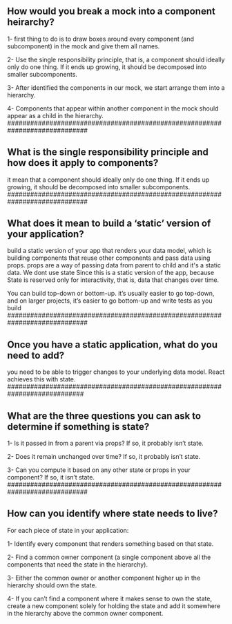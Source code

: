 ## How would you break a mock into a component heirarchy?

1- first thing to do is to draw boxes around every component (and subcomponent) in the mock and give them all names.

2- Use the single responsibility principle, that is, a component should ideally only do one thing. If it ends up growing, it should be decomposed into smaller subcomponents.

3- After identified the components in our mock, we start arrange them into a hierarchy.

4- Components that appear within another component in the mock should appear as a child in the hierarchy.
#############################################################################
## What is the single responsibility principle and how does it apply to components?

it mean that a component should ideally only do one thing. If it ends up growing, it should be decomposed into smaller subcomponents.
#############################################################################
## What does it mean to build a ‘static’ version of your application?

build a static version of your app that renders your data model, which is building components that reuse other components and pass data using props. props are a way of passing data from parent to child and it's a static data. We dont use state Since this is a static version of the app, because State is reserved only for interactivity, that is, data that changes over time.

You can build top-down or bottom-up. it’s usually easier to go top-down, and on larger projects, it’s easier to go bottom-up and write tests as you build
#############################################################################
## Once you have a static application, what do you need to add?

 you need to be able to trigger changes to your underlying data model. React achieves this with state.
 ############################################################################
## What are the three questions you can ask to determine if something is state?

1- Is it passed in from a parent via props? If so, it probably isn’t state.

2- Does it remain unchanged over time? If so, it probably isn’t state.

3- Can you compute it based on any other state or props in your component? If so, it isn’t state.
#############################################################################
## How can you identify where state needs to live?

For each piece of state in your application:

1- Identify every component that renders something based on that state.

2- Find a common owner component (a single component above all the components that need the state in the hierarchy).

3- Either the common owner or another component higher up in the hierarchy should own the state.

4- If you can’t find a component where it makes sense to own the state, create a new component solely for holding the state and add it somewhere in the hierarchy above the common owner component.